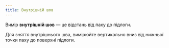 ```yaml
---
title: Внутрішній шов
---
```


Вимір **внутрішній шов** — це відстань від паху до підлоги.

Для зняття внутрішнього шва, вимірюйте вертикально вниз від нижньої точки паху до поверхні підлоги.
